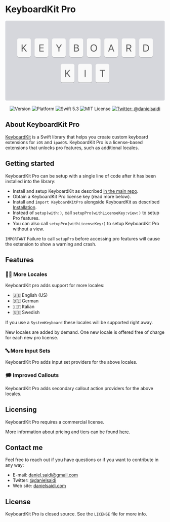 # KeyboardKit Pro

<p align="center">
    <img src ="Resources/Logo.png" width=600 />
</p>

<p align="center">
    <img src="https://img.shields.io/github/v/release/KeyboardKit/KeyboardKit?color=%2300550&sort=semver" alt="Version" />
    <img src="https://img.shields.io/cocoapods/p/KeyboardKit.svg?style=flat" alt="Platform" />
    <img src="https://img.shields.io/badge/Swift-5.3-orange.svg" alt="Swift 5.3" />
    <img src="https://img.shields.io/github/license/KeyboardKit/KeyboardKit" alt="MIT License" />
    <a href="https://twitter.com/danielsaidi">
        <img src="https://img.shields.io/badge/contact-@danielsaidi-blue.svg?style=flat" alt="Twitter: @danielsaidi" />
    </a>
</p>


## About KeyboardKit Pro

[KeyboardKit][KeyboardKit] is a Swift library that helps you create custom keyboard extensions for `iOS` and `ipadOS`.  KeyboardKit Pro is a license-based extensions that unlocks pro features, such as additional locales.


## Getting started

KeyboardKit Pro can be setup with a single line of code after it has been installed into the library:

* Install and setup KeyboardKit as described [in the main repo][KeyboardKit].
* Obtain a KeyboardKit Pro license key (read more below).
* Install and `import KeyboardKitPro` alongside KeyboardKit as described [Installation].
* Instead of `setup(with:)`, call `setupPro(withLicenseKey:view:)` to setup Pro features. 
* You can also call `setupPro(withLicenseKey:)` to setup KeyboardKit Pro without a view.

`IMPORTANT` Failure to call `setupPro` before accessing pro features will cause the extension to show a warning and crash.


## Features

### 🏳️‍🌈 More Locales

KeyboardKit pro adds support for more locales:

* 🇺🇸 English (US)
* 🇩🇪 German
* 🇮🇹 Italian
* 🇸🇪 Swedish 

If you use a `SystemKeyboard` these locales will be supported right away.

New locales are added by demand. One new locale is offered free of charge for each new pro license.

### 🔤 More Input Sets

KeyboardKit Pro adds input set providers for the above locales.

### 🗯 Improved Callouts

KeyboardKit Pro adds secondary callout action providers for the above locales.


## Licensing

KeyboardKit Pro requires a commercial license. 

More information about pricing and tiers can be found [here][Licenses].


## Contact me

Feel free to reach out if you have questions or if you want to contribute in any way:

* E-mail: [daniel.saidi@gmail.com][Email]
* Twitter: [@danielsaidi][Twitter]
* Web site: [danielsaidi.com][Website]


## License

KeyboardKit Pro is closed source. See the `LICENSE` file for more info.

[KeyboardKit]: https://github.com/KeyboardKit/KeyboardKit

[Website]: https://getkeyboardkit.com
[Licenses]: https://getkeyboardkit.com/Pro

[Installation]: https://github.com/KeyboardKit/KeyboardKit/blob/master/readmes/Installation.md
[Troubleshooting]: https://github.com/KeyboardKit/KeyboardKit/blob/master/readmes/Troubleshooting.md

[Email]: mailto:daniel.saidi@gmail.com
[Twitter]: http://www.twitter.com/danielsaidi
[Website]: http://www.danielsaidi.com
